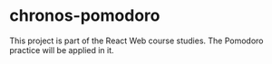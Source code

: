# chronos-pomodoro
This project is part of the React Web course studies. The Pomodoro practice will be applied in it.
